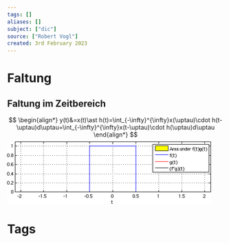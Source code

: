 ```yaml
---
tags: []
aliases: []
subject: ["dic"]
source: ["Robert Vogl"]
created: 3rd February 2023
---
```


# Faltung

## Faltung im Zeitbereich

$$
\begin{align*}
y(t)&=x(t)\ast h(t)=\int_{-\infty}^{\infty}x(\uptau)\cdot h(t-\uptau)d\uptau=\int_{-\infty}^{\infty}x(t-\uptau)\cdot h(\uptau)d\uptau
\end{align*}
$$
![Convolution_of_box_signal_with_itself](../../../digital-technik/assets/Convolution_of_box_signal_with_itself.gif)

# Tags
